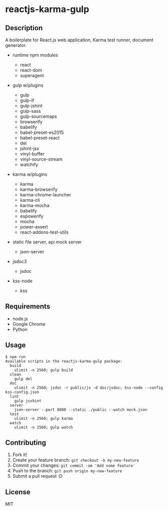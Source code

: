 # reactjs-karma-gulp

## Description

A boilerplate for React.js web application, Karma test runner, document generator.

- runtime npm modules
  - react
  - react-dom
  - superagent

- gulp w/plugins
  - gulp
  - gulp-if
  - gulp-jshint
  - gulp-sass
  - gulp-sourcemaps
  - browserify
  - babelify
  - babel-preset-es2015
  - babel-preset-react
  - del
  - jshint-jsx
  - vinyl-buffer
  - vinyl-source-stream
  - watchify

- karma w/plugins
  - karma
  - karma-browserify
  - karma-chrome-launcher
  - karma-cli
  - karma-mocha
  - babelify
  - espowerify
  - mocha
  - power-assert
  - react-addons-test-utils

- static file server, api mock server
  - json-server

- jsdoc3
  - jsdoc

- kss-node
  - kss

## Requirements

- node.js
- Google Chrome
- Python

## Usage

```
$ npm run
Available scripts in the reactjs-karma-gulp package:
  build
    ulimit -n 2560; gulp build
  clean
    gulp del
  doc
    ulimit -n 2560; jsdoc -r public/js -d doc/jsdoc; kss-node --config kss-config.json
  lint
    gulp jsxhint
  server
    json-server --port 8080 --static ./public --watch mock.json
  test
    ulimit -n 2560; gulp karma
  watch
    ulimit -n 2560; gulp watch
```

## Contributing

1. Fork it!
2. Create your feature branch: `git checkout -b my-new-feature`
3. Commit your changes: `git commit -am 'Add some feature'`
4. Push to the branch: `git push origin my-new-feature`
5. Submit a pull request :D

## License

MIT
